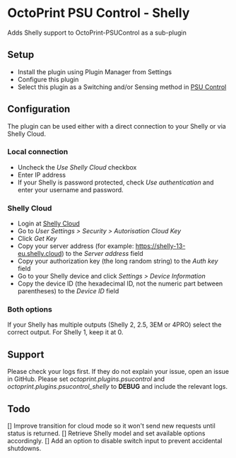 # OctoPrint PSU Control - Shelly
Adds Shelly support to OctoPrint-PSUControl as a sub-plugin

## Setup
- Install the plugin using Plugin Manager from Settings
- Configure this plugin
- Select this plugin as a Switching and/or Sensing method in [PSU Control](https://github.com/kantlivelong/OctoPrint-PSUControl)

## Configuration
The plugin can be used either with a direct connection to your Shelly or via Shelly Cloud.

### Local connection
* Uncheck the *Use Shelly Cloud* checkbox
* Enter IP address
* If your Shelly is password protected, check *Use authentication* and enter your username and password.

### Shelly Cloud
* Login at [Shelly Cloud](https://my.shelly.cloud/)
* Go to *User Settings > Security > Autorisation Cloud Key*
* Click *Get Key*
* Copy your server address (for example: https://shelly-13-eu.shelly.cloud) to the *Server address* field
* Copy your authorization key (the long random string) to the *Auth key* field
* Go to your Shelly device and click *Settings > Device Information*
* Copy the device ID (the hexadecimal ID, not the numeric part between parentheses) to the *Device ID* field

### Both options
If your Shelly has multiple outputs (Shelly 2, 2.5, 3EM or 4PRO) select the correct output. For Shelly 1, keep it at 0.

## Support
Please check your logs first. If they do not explain your issue, open an issue in GitHub. Please set *octoprint.plugins.psucontrol* and *octoprint.plugins.psucontrol_shelly* to **DEBUG** and include the relevant logs.

## Todo
[] Improve transition for cloud mode so it won't send new requests until status is returned.
[] Retrieve Shelly model and set available options accordingly.
[] Add an option to disable switch input to prevent accidental shutdowns.